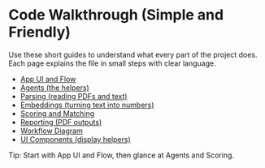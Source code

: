 # Code Walkthrough (Simple and Friendly)

Use these short guides to understand what every part of the project does. Each page explains the file in small steps with clear language.

- [App UI and Flow](./app.md)
- [Agents (the helpers)](./agents.md)
- [Parsing (reading PDFs and text)](./parsing.md)
- [Embeddings (turning text into numbers)](./embeddings.md)
- [Scoring and Matching](./scoring.md)
- [Reporting (PDF outputs)](./reporting.md)
- [Workflow Diagram](./workflow.md)
- [UI Components (display helpers)](./ui_components.md)

Tip: Start with App UI and Flow, then glance at Agents and Scoring.
